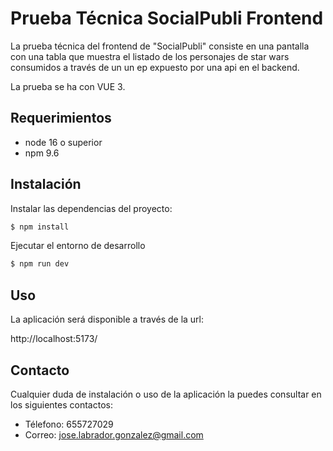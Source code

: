 Prueba Técnica SocialPubli Frontend
========================

La prueba técnica del frontend de "SocialPubli" consiste en una pantalla con una
tabla que muestra el listado de los personajes de star wars consumidos a través de 
un un ep expuesto por una api en el backend.

La prueba se ha con VUE 3.

Requerimientos
------------

  * node 16 o superior
  * npm 9.6

Instalación
------------

Instalar las dependencias del proyecto:

```bash
$ npm install
```


Ejecutar el entorno de desarrollo

```bash
$ npm run dev
```

Uso
-----

La aplicación será disponible a través de la url:

http://localhost:5173/

Contacto
-----

Cualquier duda de instalación o uso de la aplicación la puedes consultar en 
los siguientes contactos:

* Télefono: 655727029
* Correo: jose.labrador.gonzalez@gmail.com

